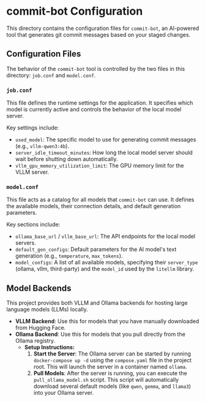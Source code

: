 # commit-bot Configuration

This directory contains the configuration files for `commit-bot`, an AI-powered tool that generates git commit messages based on your staged changes.

## Configuration Files

The behavior of the `commit-bot` tool is controlled by the two files in this directory: `job.conf` and `model.conf`.

### `job.conf`

This file defines the runtime settings for the application. It specifies which model is currently active and controls the behavior of the local model server.

Key settings include:
- `used_model`: The specific model to use for generating commit messages (e.g., `vllm-qwen3:4b`).
- `server_idle_timeout_minutes`: How long the local model server should wait before shutting down automatically.
- `vllm_gpu_memory_utilization_limit`: The GPU memory limit for the VLLM server.

### `model.conf`

This file acts as a catalog for all models that `commit-bot` can use. It defines the available models, their connection details, and default generation parameters.

Key sections include:
- `ollama_base_url` / `vllm_base_url`: The API endpoints for the local model servers.
- `default_gen_configs`: Default parameters for the AI model's text generation (e.g., `temperature`, `max_tokens`).
- `model_configs`: A list of all available models, specifying their `server_type` (ollama, vllm, third-party) and the `model_id` used by the `litellm` library.

## Model Backends

This project provides both VLLM and Ollama backends for hosting large language models (LLMs) locally.

- **VLLM Backend**: Use this for models that you have manually downloaded from Hugging Face.
- **Ollama Backend**: Use this for models that you pull directly from the Ollama registry.
  - **Setup Instructions:**
    1.  **Start the Server**: The Ollama server can be started by running `docker-compose up -d` using the `compose.yaml` file in the project root. This will launch the server in a container named `ollama`.
    1.  **Pull Models**: After the server is running, you can execute the `pull_ollama_model.sh` script. This script will automatically download several default models (like `qwen`, `gemma`, and `llama3`) into your Ollama server.
